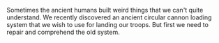 Sometimes the ancient humans built weird things that we can't quite understand.
We recently discovered an ancient circular cannon loading system that we wish to use for landing our troops.
But first we need to repair and comprehend the old system.

